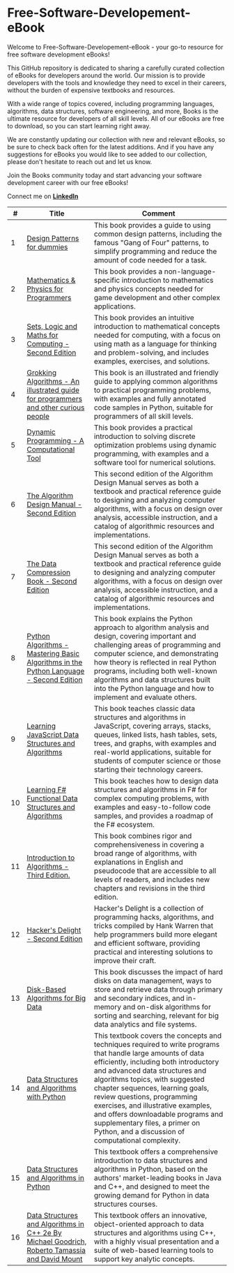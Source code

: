 # Free-Software-Developement-eBook

Welcome to Free-Software-Developement-eBook - your go-to resource for free software development eBooks!

This GitHub repository is dedicated to sharing a carefully curated collection of eBooks for developers around the world. Our mission is to provide developers with the tools and knowledge they need to excel in their careers, without the burden of expensive textbooks and resources.

With a wide range of topics covered, including programming languages, algorithms, data structures, software engineering, and more, Books is the ultimate resource for developers of all skill levels. All of our eBooks are free to download, so you can start learning right away.

We are constantly updating our collection with new and relevant eBooks, so be sure to check back often for the latest additions. And if you have any suggestions for eBooks you would like to see added to our collection, please don't hesitate to reach out and let us know.

Join the Books community today and start advancing your software development career with our free eBooks!

Connect me on [**LinkedIn**](https://www.linkedin.com/in/nitishhsinghhh/)

| # | Title |  Comment |
|---| ------------------------------------------------------------ | ------------------------------------------------------ |
|1|[Design Patterns for dummies](https://github.com/nitishhsinghhh/Free-Software-Developement-eBook/blob/main/Design_Pattern/Design%20Patterns%20For%20Dummies.pdf) | This book provides a guide to using common design patterns, including the famous "Gang of Four" patterns, to simplify programming and reduce the amount of code needed for a task. |
|2|[Mathematics & Physics for Programmers](https://github.com/nitishhsinghhh/Free-Software-Developement-eBook/blob/main/DSA/Mathematics%20and%20Physics%20for%20Programmers%20-%20Second%20Edition.pdf) | This book provides a non-language-specific introduction to mathematics and physics concepts needed for game development and other complex applications. |
|3|[Sets, Logic and Maths for Computing - Second Edition](https://github.com/nitishhsinghhh/Free-Software-Developement-eBook/blob/main/DSA/Sets%2C%20Logic%20and%20Maths%20for%20Computing.pdf) | This book provides an intuitive introduction to mathematical concepts needed for computing, with a focus on using math as a language for thinking and problem-solving, and includes examples, exercises, and solutions. |
|4|[Grokking Algorithms - An illustrated guide for programmers and other curious people](https://github.com/nitishhsinghhh/Free-Software-Developement-eBook/blob/main/DSA/Grokking%20Algorithms%20-%20An%20illustrated%20guide%20for%20programmers%20and%20other%20curious%20people.pdf) | This book is an illustrated and friendly guide to applying common algorithms to practical programming problems, with examples and fully annotated code samples in Python, suitable for programmers of all skill levels. |
|5|[Dynamic Programming - A Computational Tool](https://github.com/nitishhsinghhh/Free-Software-Developement-eBook/blob/main/DSA/Dynamic%20Programming%20-%20A%20Computational%20Tool.pdf) |This book provides a practical introduction to solving discrete optimization problems using dynamic programming, with examples and a software tool for numerical solutions. |
|6|[The Algorithm Design Manual - Second Edition](https://github.com/nitishhsinghhh/Free-Software-Developement-eBook/blob/main/DSA/The%20Algorithm%20Design%20Manual%20-%20Second%20Edition.pdf) |This second edition of the Algorithm Design Manual serves as both a textbook and practical reference guide to designing and analyzing computer algorithms, with a focus on design over analysis, accessible instruction, and a catalog of algorithmic resources and implementations. |
|7|[The Data Compression Book - Second Edition](https://github.com/nitishhsinghhh/Free-Software-Developement-eBook/blob/main/DSA/The%20Data%20Compression%20Book%20-%20Second%20Edition.pdf) |This second edition of the Algorithm Design Manual serves as both a textbook and practical reference guide to designing and analyzing computer algorithms, with a focus on design over analysis, accessible instruction, and a catalog of algorithmic resources and implementations. |
|8|[Python Algorithms - Mastering Basic Algorithms in the Python Language - Second Edition](https://github.com/nitishhsinghhh/Free-Software-Developement-eBook/blob/main/DSA/Python%20Algorithms%20-%20Mastering%20Basic%20Algorithms%20in%20the%20Python%20Language%20-%20Second%20Edition.pdf) |This book explains the Python approach to algorithm analysis and design, covering important and challenging areas of programming and computer science, and demonstrating how theory is reflected in real Python programs, including both well-known algorithms and data structures built into the Python language and how to implement and evaluate others. |
|9| [Learning JavaScript Data Structures and Algorithms](https://github.com/nitishhsinghhh/Free-Software-Developement-eBook/blob/main/DSA/Learning%20JavaScript%20Data%20Structures%20and%20Algorithms%20-%20Second%20Edition.pdf) | This book teaches classic data structures and algorithms in JavaScript, covering arrays, stacks, queues, linked lists, hash tables, sets, trees, and graphs, with examples and real-world applications, suitable for students of computer science or those starting their technology careers. |
|10|[Learning F# Functional Data Structures and Algorithms](https://github.com/nitishhsinghhh/Free-Software-Developement-eBook/blob/main/DSA/Learning%20F%23%20Functional%20Data%20Structures%20and%20Algorithms.pdf) | This book teaches how to design data structures and algorithms in F# for complex computing problems, with examples and easy-to-follow code samples, and provides a roadmap of the F# ecosystem. |
|11| [Introduction to Algorithms - Third Edition.](https://github.com/nitishhsinghhh/Free-Software-Developement-eBook/blob/main/DSA/Introduction%20to%20Algorithms%20-%20Third%20Edition.pdf) | This book combines rigor and comprehensiveness in covering a broad range of algorithms, with explanations in English and pseudocode that are accessible to all levels of readers, and includes new chapters and revisions in the third edition. |
|12|[Hacker's Delight - Second Edition](https://github.com/nitishhsinghhh/Free-Software-Developement-eBook/blob/main/DSA/Hacker's%20Delight%20-%20Second%20Edition.pdf) | Hacker's Delight is a collection of programming hacks, algorithms, and tricks compiled by Hank Warren that help programmers build more elegant and efficient software, providing practical and interesting solutions to improve their craft. |
|13|[Disk-Based Algorithms for Big Data](https://github.com/nitishhsinghhh/Free-Software-Developement-eBook/blob/main/DSA/Disk-Based%20Algorithms%20for%20Big%20Data.pdf) | This book discusses the impact of hard disks on data management, ways to store and retrieve data through primary and secondary indices, and in-memory and on-disk algorithms for sorting and searching, relevant for big data analytics and file systems. |
|14|[Data Structures and Algorithms with Python](https://github.com/nitishhsinghhh/Free-Software-Developement-eBook/blob/main/DSA/Data%20Structures%20and%20Algorithms%20with%20Python.pdf) |This textbook covers the concepts and techniques required to write programs that handle large amounts of data efficiently, including both introductory and advanced data structures and algorithms topics, with suggested chapter sequences, learning goals, review questions, programming exercises, and illustrative examples, and offers downloadable programs and supplementary files, a primer on Python, and a discussion of computational complexity. |
|15|[Data Structures and Algorithms in Python](https://github.com/nitishhsinghhh/Free-Software-Developement-eBook/blob/main/DSA/Data%20Structures%20and%20Algorithms%20in%20Python.pdf) | This textbook offers a comprehensive introduction to data structures and algorithms in Python, based on the authors' market-leading books in Java and C++, and designed to meet the growing demand for Python in data structures courses. |
|16|[Data Structures and Algorithms in C++ 2e By Michael Goodrich, Roberto Tamassia and David Mount](https://github.com/nitishhsinghhh/Free-Software-Developement-eBook/blob/main/DSA/Data%20Structures%20and%20Algorithms%20in%20C%2B%2B%202e%20By%20Michael%20Goodrich%2C%20Roberto%20Tamassia%20and%20David%20Mount.pdf) | This textbook offers an innovative, object-oriented approach to data structures and algorithms using C++, with a highly visual presentation and a suite of web-based learning tools to support key analytic concepts. |






















